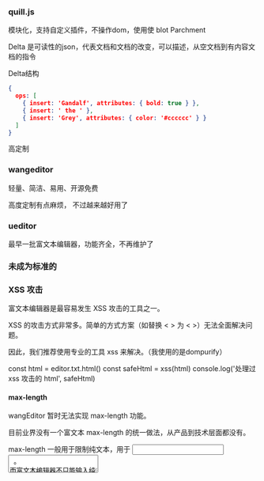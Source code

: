 ### quill.js

模块化，支持自定义插件，不操作dom，使用使 blot Parchment

Delta 是可读性的json，代表文档和文档的改变，可以描述，从空文档到有内容文档的指令

Delta结构

```json
{
  ops: [
    { insert: 'Gandalf', attributes: { bold: true } },
    { insert: ' the ' },
    { insert: 'Grey', attributes: { color: '#cccccc' } }
  ]
}
```

高定制

### wangeditor

 轻量、简洁、易用、开源免费

 高度定制有点麻烦， 不过越来越好用了

### ueditor

最早一批富文本编辑器，功能齐全，不再维护了

### 未成为标准的

### XSS 攻击

富文本编辑器是最容易发生 XSS 攻击的工具之一。

XSS 的攻击方式非常多。简单的方式方案（如替换 < > 为 &lt; &gt;）无法全面解决问题。

因此，我们推荐使用专业的工具 xss 来解决。（我使用的是dompurify）

const html = editor.txt.html()
const safeHtml = xss(html)
console.log('处理过 xss 攻击的 html', safeHtml)

#### max-length

wangEditor 暂时无法实现 max-length 功能。

目前业界没有一个富文本 max-length 的统一做法，从产品到技术层面都没有。

max-length 一般用于限制纯文本，用于 <input> <textarea> 。 而富文本编辑器不只能输入纯文本，还有其他很多复杂的格式，例如图片、代码块、表格。 这些非文本内容，在 editor.txt.html() 返回结果中要占据大量的空间。

如果你非得需要一个富文本的 max-length ，那目前只能是通过 onchange 随时检查 editor.txt.text() ，然后判断长度，再对富文本做禁用处理。 不过，这其中可能会发生一些预期之外的问题，到时只能随机应变。

#### 参考

1. <http://www.wangeditor.com/doc/pages/13-%E5%B8%B8%E8%A7%81%E9%97%AE%E9%A2%98/01-maxlength.html>
2. <http://fex.baidu.com/ueditor/>
3. <https://quilljs.com/docs/delta/>
4. <https://panjiachen.github.io/vue-element-admin-site/zh/feature/component/rich-editor.html#%E5%AF%8C%E6%96%87%E6%9C%AC>
5. <https://github.com/ianstormtaylor/slate>
6. <https://froala.com/wysiwyg-editor/examples/code-mirror/>
